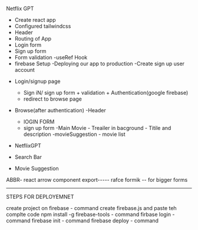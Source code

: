 Netflix GPT

- Create react app
- Configured tailwindcss
- Header
- Routing of App
- Login form
- Sign up form
- Form validation
-useRef Hook
- firebase Setup
-Deploying our app to production 
-Create sign up user account

<!-- #Features -->

- Login/signup page
  - Sign iN/ sign up form +  validation + Authentication(google firebase)
  - redirect to browse page
- Browse(after authentication)
  -Header
  - lOGIN FORM
  - sign up form
  -Main Movie - Treailer in bacground - Titile and description
  -movieSuggestion - movie list

- NetflixGPT
- Search Bar
- Movie Suggestion



ABBR- react arrow component export----- rafce
formik -- for bigger forms


*********************************************
STEPS FOR DEPLOYEMNET

create project on firebase - command
create firebase.js and paste teh complte code
npm install -g firebase-tools - command
firbase login - command
firebase init - command
firebase deploy - command